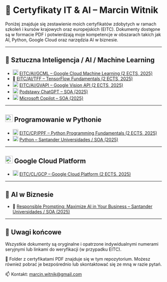 # 📄 Certyfikaty IT & AI – Marcin Witnik

Poniżej znajduje się zestawienie moich certyfikatów zdobytych w ramach szkoleń i kursów krajowych oraz europejskich (EITC). Dokumenty dostępne są w formacie PDF i potwierdzają moje kompetencje w obszarach takich jak AI, Python, Google Cloud oraz narzędzia AI w biznesie.

---

## 🧠 Sztuczna Inteligencja / AI / Machine Learning

- <img src="https://cdn.simpleicons.org/googlecloud" width="18" alt="Google Cloud"/> [EITC/AI/GCML – Google Cloud Machine Learning (2 ECTS, 2025)](https://www.eitci.org/val.php?id=EITC/AI/GCML/SLJ25004739&t=cxHPTzTRHfCF6245)
- 📜 [EITC/AI/TFF – TensorFlow Fundamentals (2 ECTS, 2025)](https://www.eitci.org/val.php?id=EITC/AI/TFF/SLJ25004739&t=ShW35LqHBDQvgc7z)
- <img src="https://cdn.simpleicons.org/googlecloud" width="18" alt="Google Cloud"/> [EITC/AI/GVAPI – Google Vision API (2 ECTS, 2025)](https://www.eitci.org/val.php?id=EITC/AI/GVAPI/SLJ25004739&t=1JHvjd3V0d21mwtg)
- <img src="https://upload.wikimedia.org/wikipedia/commons/0/04/ChatGPT_logo.svg" width="18" alt="ChatGPT"/> [Podstawy ChatGPT – SOA (2025)](Podstawy%20ChatGPT%20Certyfikat.pdf)
- <img src="https://upload.wikimedia.org/wikipedia/commons/4/44/Microsoft_logo.svg" width="18" alt="Microsoft"/> [Microsoft Copilot – SOA (2025)](Podstawy%20Microsoft%20Copilot.pdf)

---

## <img src="https://upload.wikimedia.org/wikipedia/commons/thumb/c/c3/Python-logo-notext.svg/48px-Python-logo-notext.svg.png" width="24"/> Programowanie w Pythonie

- <img src="https://upload.wikimedia.org/wikipedia/commons/thumb/c/c3/Python-logo-notext.svg/24px-Python-logo-notext.svg.png" width="18"/> [EITC/CP/PPF – Python Programming Fundamentals (2 ECTS, 2025)](https://www.eitci.org/val.php?id=EITC/CP/PPF/SLJ25004739&t=47BTnqjt1KP1lr5w)
- <img src="https://upload.wikimedia.org/wikipedia/commons/thumb/c/c3/Python-logo-notext.svg/24px-Python-logo-notext.svg.png" width="18"/> [Python – Santander Universidades / SOA (2025)](Python%20Santander%20Certyfikat.pdf)

---

## <img src="https://cdn.simpleicons.org/googlecloud" width="24" alt="Google Cloud Platform"/> Google Cloud Platform

- <img src="https://cdn.simpleicons.org/googlecloud" width="18" alt="Google Cloud"/> [EITC/CL/GCP – Google Cloud Platform (2 ECTS, 2025)](https://www.eitci.org/val.php?id=EITC/CL/GCP/SLJ25004739&t=wDpwrFKg4XhcV9JS)

---

## 💼 AI w Biznesie

- 📜 [Responsible Prompting: Maximize AI in Your Business – Santander Universidades / SOA (2025)](AI%20in%20business%20Santander%20Certyfikat.pdf)

---

## 🔗 Uwagi końcowe

Wszystkie dokumenty są oryginalne i opatrzone indywidualnymi numerami seryjnymi lub linkami do weryfikacji (w przypadku EITC). 

📁 Folder z certyfikatami PDF znajduje się w tym repozytorium. Możesz również pobrać je bezpośrednio lub skontaktować się ze mną w razie pytań.

📫 Kontakt: marcin.witnik@gmail.com
